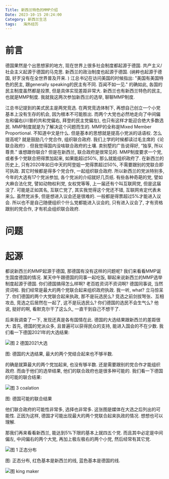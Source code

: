 ```yaml
---
Title: 新西兰特色的MMP介绍
Date: 2023-10-15 20:24:00
Category: 新西兰生活
tags:   海外经历
---
```


# 前言

德国果然是个出思想家的地方, 现在世界上很多社会制度都起源于德国. 共产主义/社会主义起源于德国的马克思. 新西兰的政治制度也起源于德国. (纳粹也起源于德国, 好歹没有在全世界普及开来. ) 江总书记在访问美国的时候指出: "美国有美国特色的民主, 跟generally speaking的民主有不同. 百闻不如一见." 的确如此, 各国的民主制度虽然都是投票, 但是具体实现差距非常大. 新西兰也有新西兰特色的民主, 也就是MMP制度. 我就我这两次参加新西兰的选举, 聊聊MMP制度. 

江总书记提到的美式民主是两党竞选. 在两党竞选体制下, 再想自己创立一个小党 基本上没有生存的机会, 因为根本不可能胜出. 而两个大党也必然地走向了中间偏左和偏右(川普的共和党偏右, 拜登的民主党偏左), 也只有这样才能迎合绝大多数选民. MMP制度就是为了解决这个问题而生的. MMP的全称是Mixed Member Proportional. 不知道中文是什么. 但是基本的思想就是提高小党派的话语权. 怎么提高呢? 就是鼓励几个党合作, 组织联合政府. 我们上学的时候都读过毛主席的《论联合政府》. 但我觉得国内没啥联合政府的土壤. 卖别墅的广告说得好, “独享, 所以尊贵.” 谁想跟你联合? 但是在新西兰, 联合政府是很常见的. MMP制度要求一个党, 或者多个党联合把得票加起来, 如果能超过50%, 那么就能组织政府了. 在新西兰的历史上, 只有2020年如日中天的阿登姐一党得票超过50%, 不需要跟别的党联合即可执政. 其它时候都是得多个党合作, 一起组织联合政府. 所以新西兰的党派特别多, 今年的大选有17个党派参加, 各个党派的介绍就好几页纸. 有些各种奇葩的党, 譬如大麻合法化党, 譬如动物权利党, 女权党等等, 上一届还有个叫互联网党, 但是这届没了. 可能是正如其名, 互联亡党了, 其实我觉得这个党还不错, 互联网肯定代表未来么. 虽然党派多, 但是想进入议会还是很难的. 一般都是得票超过5%才能进入议会. 所以也不是自己随便组织个什么党都能进入议会的, 只有进入议会了, 才有资格跟别的党合作, 才有机会组织联合政府.

# 问题



# 起源

都说新西兰的MMP起源于德国, 那德国有没有这样的问题呢? 我们来看看MMP诞生国度德国的情况. 某天中午跟德国的同事一起吃饭, 聊起来说新西兰的MMP选举制度起源于德国. 你们德国搞得怎么样啊? 老百姓资词不资词啊? 德国同事说, 当然资词啦. 我们经常是最大的两个党联合起来组织政府执政. 我一听, what? 立马惊呆了. 你们德国的两个大党联合起来执政, 那不是玩选民么? 竞选之前剑拔弩张、互相攻击, 竞选之后居然在一起了, 这不是玩选民么? 你们德国的选民不会生气么? 他说, 挺好的啊, 看默克尔干了这么久, 一直干到自己不想干了.

后来我调查了一下, 发现还真是各有国情在此. 德国的大选结果跟新西兰的差距很大: 首先, 德国的党派众多, 且普遍可以获得民众的支持, 能进入国会的不在少数. 我们看一下德国2021年的大选结果:

![图 2 德国2021大选](/uploads/2023/mmp-german.png)

图: 德国的大选结果, 最大的两个党结合起来也不够半数.

的确是就算最大的两个党加起来, 也没有够半数. 还是需要跟别的党合作才能组织政府. 而由于他们的选举结果, 他们的联合政府也是很多种可能的. 我们看一下德国的可能的联合结果:

![图 3 coalation](/uploads/2023/mmp-possibilities.png)

图: 德国可能的联合结果

他们联合政府的可能性非常多, 选择也非常多. 这张图是媒体在大选之后列出的可能性. 正因为这样, 德国才可能出现最大的两个党联合起来执政的情况. 想想也可以理解. 

那我们再来看看新西兰, 能达到5%下限的基本上就四五个党. 而且其中必定是中间偏左, 中间偏右的两个大党, 再加上极左极右的两个小党, 然后经常有其它党. 



![图 1 正态分布](/uploads/2023/mmp-normal.png)

图: 正态分布, 红色基本是新西兰的线, 蓝色基本是德国的线. 

![图 king maker](/uploads/2023/mmp-kingmaker.png)





